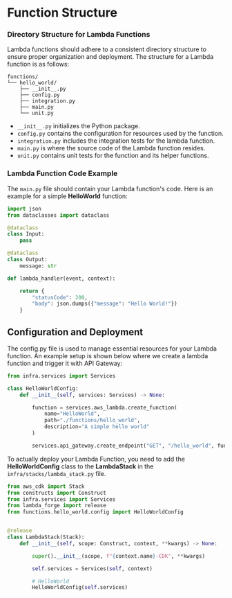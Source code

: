 # Function Structure

### Directory Structure for Lambda Functions

Lambda functions should adhere to a consistent directory structure to ensure proper organization and deployment. The structure for a Lambda function is as follows:

```
functions/
└── hello_world/
    ├── __init__.py
    ├── config.py
    ├── integration.py
    ├── main.py
    └── unit.py
```

- `__init__.py` initializes the Python package.
- `config.py` contains the configuration for resources used by the function.
- `integration.py` includes the integration tests for the lambda function.
- `main.py` is where the source code of the Lambda function resides.
- `unit.py` contains unit tests for the function and its helper functions.

### Lambda Function Code Example

The `main.py` file should contain your Lambda function's code. Here is an example for a simple **HelloWorld** function:

```python
import json
from dataclasses import dataclass

@dataclass
class Input:
    pass

@dataclass
class Output:
    message: str

def lambda_handler(event, context):

    return {
        "statusCode": 200,
        "body": json.dumps({"message": "Hello World!"})
    }
```

## Configuration and Deployment

The config.py file is used to manage essential resources for your Lambda function. An example setup is shown below where we create a lambda function and trigger it with API Gateway:

```python
from infra.services import Services

class HelloWorldConfig:
    def __init__(self, services: Services) -> None:

        function = services.aws_lambda.create_function(
            name="HelloWorld",
            path="./functions/hello_world",
            description="A simple hello world"
        )

        services.api_gateway.create_endpoint("GET", "/hello_world", function)
```

To actually deploy your Lambda Function, you need to add the **HelloWorldConfig** class to the **LambdaStack** in the `infra/stacks/lambda_stack.py` file.

```python
from aws_cdk import Stack
from constructs import Construct
from infra.services import Services
from lambda_forge import release
from functions.hello_world.config import HelloWorldConfig


@release
class LambdaStack(Stack):
    def __init__(self, scope: Construct, context, **kwargs) -> None:

        super().__init__(scope, f"{context.name}-CDK", **kwargs)

        self.services = Services(self, context)

        # HelloWorld
        HelloWorldConfig(self.services)
```
